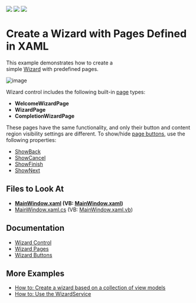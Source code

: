 <!-- default badges list -->
![](https://img.shields.io/endpoint?url=https://codecentral.devexpress.com/api/v1/VersionRange/128657964/21.1.5%2B)
[![](https://img.shields.io/badge/Open_in_DevExpress_Support_Center-FF7200?style=flat-square&logo=DevExpress&logoColor=white)](https://supportcenter.devexpress.com/ticket/details/T415416)
[![](https://img.shields.io/badge/📖_How_to_use_DevExpress_Examples-e9f6fc?style=flat-square)](https://docs.devexpress.com/GeneralInformation/403183)
<!-- default badges end -->

# Create a Wizard with Pages Defined in XAML

This example demonstrates how to create a simple [Wizard](https://docs.devexpress.com/WPF/115979/controls-and-libraries/navigation-controls/wizard-control) with predefined pages. 

![image](https://user-images.githubusercontent.com/12169834/183713886-d68f2837-5020-41d6-9498-5b0d6a90cd1f.png)

Wizard control includes the following built-in [page](https://docs.devexpress.com/WPF/115997/controls-and-libraries/navigation-controls/wizard-control/pages) types: 

* **WelcomeWizardPage** 
* **WizardPage** 
* **CompletionWizardPage**  

These pages have the same functionality, and only their button and content region visibility settings are different. To show/hide [page buttons](https://docs.devexpress.com/WPF/115998/controls-and-libraries/navigation-controls/wizard-control/buttons), use the following properties:  

- [ShowBack](https://docs.devexpress.com/WPF/DevExpress.Xpf.Controls.WizardPage.ShowBack)
- [ShowCancel](https://docs.devexpress.com/WPF/DevExpress.Xpf.Controls.WizardPage.ShowCancel)
- [ShowFinish](https://docs.devexpress.com/WPF/DevExpress.Xpf.Controls.WizardPage.ShowFinish)
- [ShowNext](https://docs.devexpress.com/WPF/DevExpress.Xpf.Controls.WizardPage.ShowNext)
  
<!-- default file list -->
## Files to Look At

* **[MainWindow.xaml](./CS/WizardControlExample/MainWindow.xaml) (VB: [MainWindow.xaml](./VB/WizardControlExample/MainWindow.xaml))**
* [MainWindow.xaml.cs](./CS/WizardControlExample/MainWindow.xaml.cs) (VB: [MainWindow.xaml.vb](./VB/WizardControlExample/MainWindow.xaml.vb))
<!-- default file list end -->

## Documentation

* [Wizard Control](https://docs.devexpress.com/WPF/115979/controls-and-libraries/navigation-controls/wizard-control)
* [Wizard Pages](https://docs.devexpress.com/WPF/115997/controls-and-libraries/navigation-controls/wizard-control/pages)
* [Wizard Buttons](https://docs.devexpress.com/WPF/115998/controls-and-libraries/navigation-controls/wizard-control/buttons)

## More Examples
* [How to: Create a wizard based on a collection of view models](https://github.com/DevExpress-Examples/how-to-create-a-wizard-based-on-a-collection-of-view-models-t415475)  
* [How to: Use the WizardService](https://github.com/DevExpress-Examples/how-to-use-the-wizardservice-t387258)
